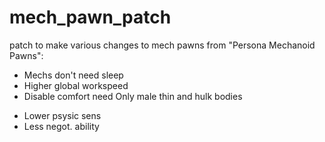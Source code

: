 # mech_pawn_patch
 patch to make various changes to mech pawns from "Persona Mechanoid Pawns":
 
+ Mechs don't need sleep
+ Higher global workspeed
+ Disable comfort need
Only male thin and hulk bodies
- Lower psysic sens
- Less negot. ability
